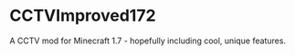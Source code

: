CCTVImproved172
===============

A CCTV mod for Minecraft 1.7 - hopefully including cool, unique features.
